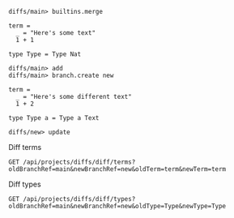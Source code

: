 ```ucm
diffs/main> builtins.merge
```

```unison
term =
  _ = "Here's some text"
  1 + 1

type Type = Type Nat
```

```ucm
diffs/main> add
diffs/main> branch.create new
```

```unison
term =
  _ = "Here's some different text"
  1 + 2

type Type a = Type a Text
```

```ucm
diffs/new> update
```

Diff terms

```api
GET /api/projects/diffs/diff/terms?oldBranchRef=main&newBranchRef=new&oldTerm=term&newTerm=term
```

Diff types

```api
GET /api/projects/diffs/diff/types?oldBranchRef=main&newBranchRef=new&oldType=Type&newType=Type
```
